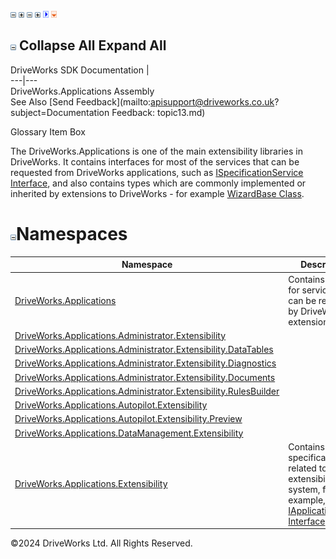 ![](dotnetimages/collapse.gif) ![](dotnetimages/expand.gif) ![](dotnetimages/collapse.gif) ![](dotnetimages/expand.gif) ![](dotnetimages/drpdown.gif) ![](dotnetimages/drpdown_orange.gif)

![](dotnetimages/collapse.gif) Collapse All Expand All  
---  
DriveWorks SDK Documentation  |   
---|---  
DriveWorks.Applications Assembly   
See Also [Send Feedback](mailto:apisupport@driveworks.co.uk?subject=Documentation Feedback: topic13.md)  
  
Glossary Item Box

The DriveWorks.Applications is one of the main extensibility libraries in DriveWorks. It contains interfaces for most of the services that can be requested from DriveWorks applications, such as [ISpecificationService Interface](topic489.md), and also contains types which are commonly implemented or inherited by extensions to DriveWorks - for example [WizardBase Class](topic1200.md). 

# ![](dotnetimages/collapse.gif)Namespaces

Namespace| Description  
---|---  
[DriveWorks.Applications](topic16.md)| Contains types for services that can be requested by DriveWorks extensions.  
[DriveWorks.Applications.Administrator.Extensibility](topic1277.md)|   
[DriveWorks.Applications.Administrator.Extensibility.DataTables](topic1432.md)|   
[DriveWorks.Applications.Administrator.Extensibility.Diagnostics](topic1498.md)|   
[DriveWorks.Applications.Administrator.Extensibility.Documents](topic1507.md)|   
[DriveWorks.Applications.Administrator.Extensibility.RulesBuilder](topic1581.md)|   
[DriveWorks.Applications.Autopilot.Extensibility](topic1633.md)|   
[DriveWorks.Applications.Autopilot.Extensibility.Preview](topic1982.md)|   
[DriveWorks.Applications.DataManagement.Extensibility](topic1984.md)|   
[DriveWorks.Applications.Extensibility](topic1995.md)| Contains types specifically related to the extensibility system, for example, [IApplicationPlugin Interface](topic2004.md)  
  
©2024 DriveWorks Ltd. All Rights Reserved.
